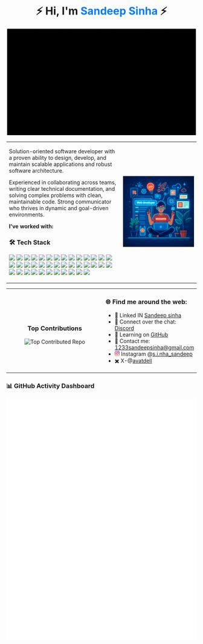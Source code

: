 <h1 align="center">
  ⚡ Hi, I'm <span style="color:#007bff;">Sandeep Sinha</span> ⚡
</h1>
<p align="center">
  <img src="./images/first.gif" width="500" alt="" />
</p>

<table>
  <tr>
    <td width="60%">
      
Solution-oriented software developer with a proven ability to design, develop, and maintain scalable applications and robust software architecture.

Experienced in collaborating across teams, writing clear technical documentation, and solving complex problems with clean, maintainable code. Strong communicator who thrives in dynamic and goal-driven environments.



**I've worked with:**

### 🛠 Tech Stack

<p align="left">
  <!-- Languages -->
  <img src="https://img.shields.io/badge/Javascript-F7DF1E?logo=javascript&logoColor=000" />
  <img src="https://img.shields.io/badge/Typescript-3178C6?logo=typescript&logoColor=fff" />
  <img src="https://img.shields.io/badge/C-A8B9CC?logo=c&logoColor=000" />
  <img src="https://img.shields.io/badge/C++-00599C?logo=c%2B%2B&logoColor=fff" />
  <img src="https://img.shields.io/badge/Python-3776AB?logo=python&logoColor=fff" />
  <img src="https://img.shields.io/badge/HTML5-E34F26?logo=html5&logoColor=fff" />
  <img src="https://img.shields.io/badge/CSS3-1572B6?logo=css3&logoColor=fff" />

  <!-- Frontend -->
  <img src="https://img.shields.io/badge/React-20232A?logo=react&logoColor=61DAFB" />
  <img src="https://img.shields.io/badge/Tailwind-06B6D4?logo=tailwindcss&logoColor=fff" />
  <img src="https://img.shields.io/badge/ReactRouter-CA4245?logo=react-router&logoColor=fff" />
  <img src="https://img.shields.io/badge/Redux-764ABC?logo=redux&logoColor=fff" />
  <img src="https://img.shields.io/badge/Vite-646CFF?logo=vite&logoColor=fff" />
  <img src="https://img.shields.io/badge/Bootstrap-7952B3?logo=bootstrap&logoColor=fff" />
  <img src="https://img.shields.io/badge/3js-000000?logo=three.js&logoColor=white" />
  <img src="https://img.shields.io/badge/R3F-000000?logo=three.js&logoColor=white" />
  <img src="https://img.shields.io/badge/EJS-444444?logo=ejs&logoColor=fff" />
  <img src="https://img.shields.io/badge/ReactHookForm-EC5990?logo=reacthookform&logoColor=fff" />

  <!-- Backend / Databases -->
  <img src="https://img.shields.io/badge/Node.js-339933?logo=node.js&logoColor=fff" />
  <img src="https://img.shields.io/badge/Express.js-000000?logo=express&logoColor=fff" />
  <img src="https://img.shields.io/badge/MongoDB-47A248?logo=mongodb&logoColor=fff" />
  <img src="https://img.shields.io/badge/MongoDB%20Atlas-47A248?logo=mongodb&logoColor=white" />
  <img src="https://img.shields.io/badge/MySQL-4479A1?logo=mysql&logoColor=fff" />
  <img src="https://img.shields.io/badge/Firebase-FFCA28?logo=firebase&logoColor=000" />
  <img src="https://img.shields.io/badge/Oracle-F80000?logo=oracle&logoColor=fff" />
  <img src="https://img.shields.io/badge/JWT-000000?logo=jsonwebtokens&logoColor=fff" />
  <img src="https://img.shields.io/badge/Render-46E3B7?logo=render&logoColor=000" />
  <img src="https://img.shields.io/badge/Vercel-000000?logo=vercel&logoColor=fff" />

  <!-- Tools -->
  <img src="https://img.shields.io/badge/Git-F05032?logo=git&logoColor=fff" />
  <img src="https://img.shields.io/badge/GitHub-181717?logo=github&logoColor=fff" />
  <img src="https://img.shields.io/badge/GitLab-FCA121?logo=gitlab&logoColor=fff" />
  <img src="https://img.shields.io/badge/GitHub%20Pages-222222?logo=githubpages&logoColor=white" />
  <img src="https://img.shields.io/badge/Google%20Cloud-4285F4?logo=googlecloud&logoColor=fff" />
  <img src="https://img.shields.io/badge/Netlify-00C7B7?logo=netlify&logoColor=fff" />
  <img src="https://img.shields.io/badge/Postman-FF6C37?logo=postman&logoColor=fff" />
  <img src="https://img.shields.io/badge/ThunderClient-000000?logoColor=white" />
  <img src="https://img.shields.io/badge/Cloudinary-3448C5?logo=cloudinary&logoColor=fff" />
  <img src="https://img.shields.io/badge/Multer-0E8A16?logo=npm&logoColor=fff" />

  <!-- DB Tools -->
  <img src="https://img.shields.io/badge/SQL%20Server%20Mgmt%20Studio-CC2927?logo=microsoftsqlserver&logoColor=fff" />
  <img src="https://img.shields.io/badge/SQL%20Server%20CE-CC2927?logo=microsoftsqlserver&logoColor=fff" />
</p>


</td >
    <td align="center">
      <img src="./images/profile.png" width="300px" />
    </td>
  </tr>
</table>

<table align="center">
  <tr>
    <td width="62%" align="center">
      <h3>Top Contributions</h3>
      <img src="https://github-contributor-stats.vercel.app/api?username=sinhasandeep2006&limit=5&theme=dark&combine_all_yearly_contributions=true" alt="Top Contributed Repo">
    </td>
    <td width="46%">
      <h3>🌐 Find me around the web:</h3>
      <ul>
       <li>🪼 Linked IN <a href="https://linkedin.com/in/sandeep-sinha-full-stack">Sandeep sinha</a></li>
        <li>🕎 Connect over the chat: <a href="https://discord.com/invite/JTXBVvXeTx">Discord</a></li>
        <li>🧠 Learning on <a href="https://github.com/sinhasandeep2006/">GitHub</a></li>
        <li>💬 Contact me: <a href="mailto:1233sandeepsinha@gmail.com">1233sandeepsinha@gmail.com</a></li>
        <li><img src="./images/image.png" width="13px"> Instagram @<a href="https://www.instagram.com/s.i.nha_sandeep?igsh=MXB4azhhM2w4dnpzZQ==">s.i.nha_sandeep</a></li>
        <li>✖️ X-@<a href="https://x.com/avtadell?t=3_9eMboQYgsHZceDuERYXg&s=09">avatdell</a></li>
      </ul>
    </td>
  </tr>
</table>

### 📊 GitHub Activity Dashboard

![Metrics](https://raw.githubusercontent.com/sinhasandeep2006/sinhasandeep2006/output/metrics.svg)

